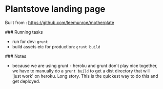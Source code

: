 # Plantstove landing page

Built from : https://github.com/leemunroe/motherplate

### Running tasks

- run for dev: `grunt`
- build assets etc for production: `grunt build`

### Notes

- because we are using grunt - heroku and grunt don't play nice together, we have to manually do a `grunt build` to get a dist directory that will 'just work' on heroku. Long story. This is the quickest way to do this and get deployed.

